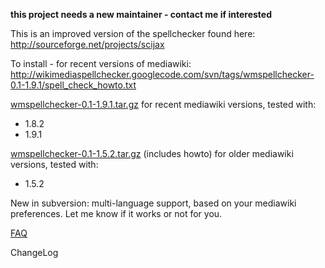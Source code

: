 **this project needs a new maintainer - contact me if interested**

This is an improved version of the spellchecker found here:
http://sourceforge.net/projects/scijax

To install - for recent versions of mediawiki:
http://wikimediaspellchecker.googlecode.com/svn/tags/wmspellchecker-0.1-1.9.1/spell_check_howto.txt

[wmspellchecker-0.1-1.9.1.tar.gz](http://wikimediaspellchecker.googlecode.com/files/wmspellchecker-0.1-1.9.1.tar.gz)
for recent mediawiki versions, tested with:
  * 1.8.2
  * 1.9.1

[wmspellchecker-0.1-1.5.2.tar.gz](http://wikimediaspellchecker.googlecode.com/files/wmspellchecker-0.1-1.5.2.tar.gz)
(includes howto) for older mediawiki versions, tested with:
  * 1.5.2


New in subversion: multi-language support, based on your mediawiki preferences.  Let me know if it works or not for you.


[FAQ](FAQ.md)

ChangeLog